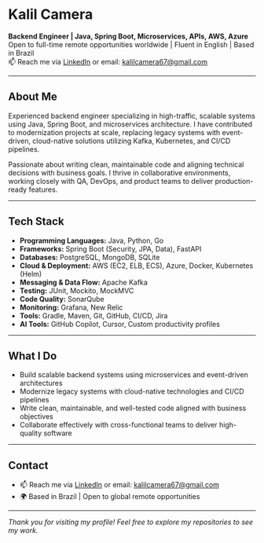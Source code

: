 # Kalil Camera

**Backend Engineer | Java, Spring Boot, Microservices, APIs, AWS, Azure**  
Open to full-time remote opportunities worldwide | Fluent in English | Based in Brazil  
📫 Reach me via [LinkedIn](https://www.linkedin.com/in/kalileac/) or email: kalilcamera67@gmail.com

---

## About Me

Experienced backend engineer specializing in high-traffic, scalable systems using Java, Spring Boot, and microservices architecture. I have contributed to modernization projects at scale, replacing legacy systems with event-driven, cloud-native solutions utilizing Kafka, Kubernetes, and CI/CD pipelines.

Passionate about writing clean, maintainable code and aligning technical decisions with business goals. I thrive in collaborative environments, working closely with QA, DevOps, and product teams to deliver production-ready features.



---

## Tech Stack

- **Programming Languages:** Java, Python, Go  
- **Frameworks:** Spring Boot (Security, JPA, Data), FastAPI  
- **Databases:** PostgreSQL, MongoDB, SQLite  
- **Cloud & Deployment:** AWS (EC2, ELB, ECS), Azure, Docker, Kubernetes (Helm)  
- **Messaging & Data Flow:** Apache Kafka  
- **Testing:** JUnit, Mockito, MockMVC  
- **Code Quality:** SonarQube  
- **Monitoring:** Grafana, New Relic  
- **Tools:** Gradle, Maven, Git, GitHub, CI/CD, Jira  
- **AI Tools:** GitHub Copilot, Cursor, Custom productivity profiles  

---

## What I Do

- Build scalable backend systems using microservices and event-driven architectures  
- Modernize legacy systems with cloud-native technologies and CI/CD pipelines  
- Write clean, maintainable, and well-tested code aligned with business objectives  
- Collaborate effectively with cross-functional teams to deliver high-quality software  

---

## Contact

- 📫 Reach me via [LinkedIn](https://www.linkedin.com/in/kalileac/) or email: kalilcamera67@gmail.com
- 🌍 Based in Brazil | Open to global remote opportunities  

---

*Thank you for visiting my profile! Feel free to explore my repositories to see my work.*  
